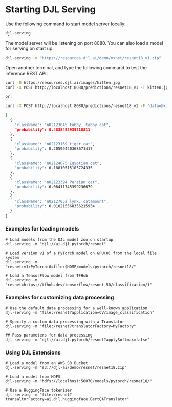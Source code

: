 # Starting DJL Serving

Use the following command to start model server locally:

```sh
djl-serving
```

The model server will be listening on port 8080. You can also load a model for serving on start up:

```sh
djl-serving -m "https://resources.djl.ai/demo/mxnet/resnet18_v1.zip"
```

Open another terminal, and type the following command to test the inference REST API:

```sh
curl -O https://resources.djl.ai/images/kitten.jpg
curl -X POST http://localhost:8080/predictions/resnet18_v1 -T kitten.jpg

or:

curl -X POST http://localhost:8080/predictions/resnet18_v1 -F "data=@kitten.jpg"

[
  {
    "className": "n02123045 tabby, tabby cat",
    "probability": 0.4838452935218811
  },
  {
    "className": "n02123159 tiger cat",
    "probability": 0.20599420368671417
  },
  {
    "className": "n02124075 Egyptian cat",
    "probability": 0.18810515105724335
  },
  {
    "className": "n02123394 Persian cat",
    "probability": 0.06411745399236679
  },
  {
    "className": "n02127052 lynx, catamount",
    "probability": 0.010215568356215954
  }
]
```

### Examples for loading models

```shell
# Load models from the DJL model zoo on startup
djl-serving -m "djl://ai.djl.pytorch/resnet"

# Load version v1 of a PyTorch model on GPU(0) from the local file system
djl-serving -m "resnet:v1:PyTorch:0=file:$HOME/models/pytorch/resnet18/"

# Load a TensorFlow model from TFHub
djl-serving -m "resnet=https://tfhub.dev/tensorflow/resnet_50/classification/1"
```

### Examples for customizing data processing

```shell
# Use the default data processing for a well-known application
djl-serving -m "file:/resnet?application=CV/image_classification"

# Specify a custom data processing with a Translator
djl-serving -m "file:/resnet?translatorFactory=MyFactory"

## Pass parameters for data processing
djl-serving -m "djl://ai.djl.pytorch/resnet?applySoftmax=false"
```

### Using DJL Extensions

```shell
# Load a model from an AWS S3 Bucket
djl-serving -m "s3://djl-ai/demo/resnet/resnet18.zip"

# Load a model from HDFS
djl-serving -m "hdfs://localhost:50070/models/pytorch/resnet18/"

# Use a HuggingFace tokenizer
djl-serving -m "file:/resnet?transaltorFactory=ai.djl.huggingface.BertQATranslator"
```
